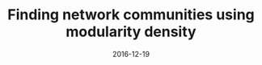 ---
title: "Finding network communities using modularity density"
collection: publications
permalink: /publication/2015-10-01-paper-title-number-3
excerpt: 'Many real-world complex networks exhibit a community structure, in which the modules correspond to actual functional units. Identifying these communities is a key challenge for scientists. A common approach is to search for the network partition that maximizes a quality function. Here, we present a detailed analysis of a recently proposed function, namely modularity density. We show that it does not incur in the drawbacks suffered by traditional modularity, and that it can identify networks without ground-truth community structure, deriving its analytical dependence on link density in generic random graphs. In addition, we show that modularity density allows an easy comparison between networks of different sizes, and we also present some limitations that methods based on modularity density may suffer from. Finally, we introduce an efficient, quadratic community detection algorithm based on modularity density maximization, validating its accuracy against theoretical predictions and on a set of benchmark networks.'
date: 2016-12-19
venue: 'Journal of Statistical Mechanics: Theory and Experiment'
paperurl: 'https://arxiv.org/pdf/1612.07297.pdf'
citation: 'Botta, F., & del Genio, C. I. (2016). Finding network communities using modularity density. Journal of Statistical Mechanics: Theory and Experiment, 2016(12), 123402.'
---
